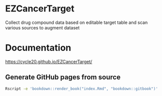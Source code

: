# EZCancerTarget

Collect drug compound data based on editable target table and scan various sources to augment dataset

# Documentation

https://cycle20.github.io/EZCancerTarget/

## Generate GitHub pages from source

```bash
Rscript -e 'bookdown::render_book("index.Rmd", "bookdown::gitbook")'
```
